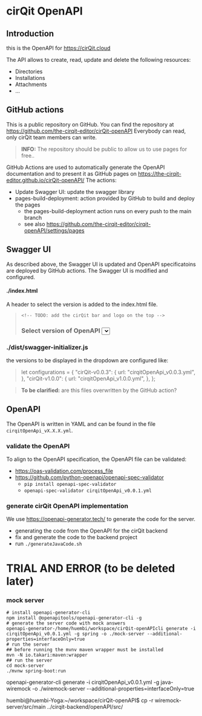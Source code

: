# cirQit OpenAPI

## Introduction
this is the OpenAPI for https://cirQit.cloud

The API allows to create, read, update and delete the following resources:
- Directories
- Installations
- Attachments
- ...


## GitHub actions
This is a public repository on GitHub. You can find the repository at https://github.com/the-cirqit-editor/cirQit-openAPI
Everybody can read, only cirQit team members can write.

> **INFO:** The repository should be public to allow us to use pages for free.. 

GitHub Actions are used to automatically generate the OpenAPI documentation and to present it as GitHub pages on
https://the-cirqit-editor.github.io/cirQit-openAPI/
The actions: 
* Update Swagger UI: update the swagger library
* pages-build-deployment: action provided by GitHub to build and deploy the pages
  * the pages-build-deployment action runs on every push to the main branch
  * see also https://github.com/the-cirqit-editor/cirqit-openAPI/settings/pages


## Swagger UI
As described above, the Swagger UI is updated and OpenAPI specificatoins are deployed by GitHub actions. 
The Swagger UI is modified and configured.
#### ./index.html
A header to select the version is added to the index.html file.
>     <!-- TODO: add the cirQit bar and logo on the top -->
>    <h3>Select version of OpenAPI <select id="version-dropdown"></select></h3>
### ./dist/swagger-initializer.js
the versions to be displayed in the dropdown are configured like: 
> let configurations = {
> "cirQit-v0.0.3": {
>   url: "cirqitOpenApi_v0.0.3.yml",
> },
> "cirQit-v1.0.0": {
>   url: "cirqitOpenApi_v1.0.0.yml",
> },
> };

> **To be clarified:** are this files overwritten by the GitHub action?



## OpenAPI
The OpenAPI is written in YAML and can be found in the file `cirqitOpenApi_vX.X.X.yml`.

### validate the OpenAPI
To align to the OpenAPI specification, the OpenAPI file can be validated:
* https://oas-validation.com/process_file
* https://github.com/python-openapi/openapi-spec-validator
  * `pip install openapi-spec-validator`
  * `openapi-spec-validator cirqitOpenApi_v0.0.1.yml`


### generate cirQit OpenAPI implementation
We use https://openapi-generator.tech/ to generate the code for the server.
* generating the code from the OpenAPI for the cirQit backend
* fix and generate the code to the backend project
* run `./generateJavaCode.sh`


# TRIAL AND ERROR (to be  deleted later)
### mock server
```aiignore
# install openapi-generator-cli
npm install @openapitools/openapi-generator-cli -g
# generate the server code with mock answers
openapi-generator-/home/huembi/workspace/cirQit-openAPIcli generate -i cirqitOpenApi_v0.0.1.yml -g spring -o ./mock-server --additional-properties=interfaceOnly=true
# run the server
## before running the mvnv maven wrapper must be installed
mvn -N io.takari:maven:wrapper
## run the server
cd mock-server
./mvnw spring-boot:run

```

openapi-generator-cli generate -i cirqitOpenApi_v0.0.1.yml -g java-wiremock -o ./wiremock-server --additional-properties=interfaceOnly=true

huembi@huembi-Yoga:~/workspace/cirQit-openAPI$ cp -r wiremock-server/src/main ../cirqit-backend/openAPI/src/
